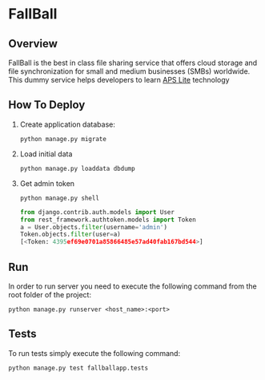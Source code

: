 # FallBall

## Overview
FallBall is the best in class file sharing service that offers cloud storage and file synchronization for small and medium businesses (SMBs) worldwide.
This dummy service helps developers to learn [APS Lite](http://aps.odin.com) technology 

## How To Deploy
1. Create application database:
  
    ```
    python manage.py migrate
    ```

2. Load initial data

    ```
    python manage.py loaddata dbdump
    ```

3. Get admin token

    ```
    python manage.py shell
    ```
    ```python
    from django.contrib.auth.models import User 
    from rest_framework.authtoken.models import Token
    a = User.objects.filter(username='admin')
    Token.objects.filter(user=a)
    [<Token: 4395ef69e0701a85866485e57ad40fab167bd544>]
    ```

## Run
In order to run server you need to execute the following command from the root folder of the project:

```
python manage.py runserver <host_name>:<port>
```

## Tests
To run tests simply execute the following command:

```
python manage.py test fallballapp.tests
```